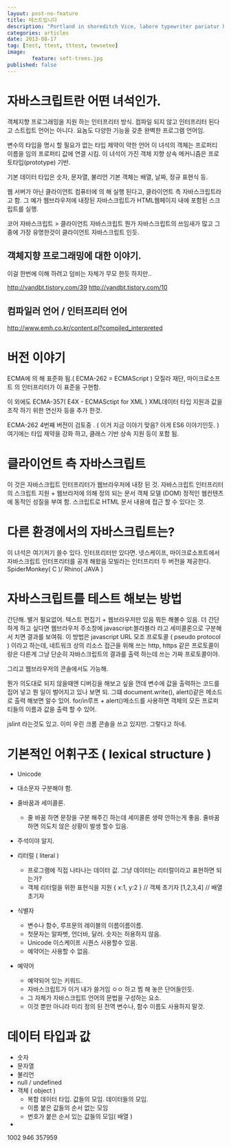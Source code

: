 ```yaml
---
layout: post-no-feature
title: 테스트입니다
description: "Portland in shoreditch Vice, labore typewriter pariatur hoodie fap sartorial Austin. Pinterest literally occupy Schlitz forage."
categories: articles
date: 2013-08-17
tag: [test, ttest, tttest, tewsetee]
image:
        feature: soft-trees.jpg
published: false
---
```




# 자바스크립트란 어떤 녀석인가.

객체지향 프로그래밍을 지원 하는 인터프리터 방식.
  컴파일 되지 않고 인터프리터 된다고 스트립트 언어는 아니다.
  요놈도 다양한 기능을 갖춘 완벽한 프로그램 언어임.

변수의 타입을 명시 할 필요가 없는 타입 제약이 약한 언어
이 녀석의 객체는 프로퍼티 이름을 임의 프로퍼티 값에 연결 시킴.
이 녀석이 가진 객체 지향 상속 메커니즘은 프로토타입(prototype) 기반.

기본 데이터 타입은 숫자, 문자열, 불리언
기본 객체는 배열, 날짜, 정규 표현식 등.

웹 서버가 아닌 클라이언트 컴퓨터에 의 해 실행 된다고, 클라이언트 측 자바스크립트라고 함.
그 예가 웹브라우저에 내장된 자바스크립트가 HTML웹페이지 내에 포함된 스크립트를 실행.

코어 자바스크립트 > 클라이언트 자바스크립트
뭔가 자바스크립트의 쓰임새가 많고 그 중에 가장 유명한것이 클라이언트 자바스크립트 인듯.





## 객체지향 프로그래밍에 대한 이야기.
이걸 한번에 이해 하려고 덤비는 자체가 무모 한듯 하지만..

http://vandbt.tistory.com/39
http://vandbt.tistory.com/10

## 컴파일러 언어 / 인터프리터 언어
http://www.emh.co.kr/content.pl?compiled_interpreted





# 버전 이야기

ECMA에 의 해 표준화 됨.( ECMA-262 = ECMAScript )
모질라 재단, 마이크로소프트 의 인터프리터가 이 표준을 구현함.

이 외에도 ECMA-357( E4X - ECMASctipt for XML )
XML데이터 타입 지원과 값을 조작 하기 위한 연산자 등을 추가 한것.

ECMA-262 4번째 버전이 검토중 . ( 이거 지금 이야기 맞음? 이게 ES6 이야기인듯. )
여기에는 타입 제약을 강화 하고, 클래스 기반 상속 지원 등이 포함 됨.




# 클라이언트 측 자바스크립트
이 것은 자바스크립트 인터프리터가 웹브라우저에 내장 된 것.
자바스크립트 인터프리터의 스크립트 지원 + 웹브라저에 의해 정의 되는 문서 객체 모델 (DOM)
정적인 웹컨텐츠에 동적인 성질을 부여 함.
스크립트로 HTML 문서 내용에 접근 할 수 있다는 것.

# 다른 환경에서의 자바스크립트는?
이 녀석은 여기저기 쓸수 있다. 인터프리터만 있다면.
넷스케이프, 마이크로소프트에서 자바스크립트 인터프리터를 공개 해왔음
모빌라는 인터프리터 두 버전을 제공한다. SpiderMonkey( C )/ Rhino( JAVA )

# 자바스크립트를 테스트 해보는 방법
간단해. 별거 필요없어.
텍스트 편집기 + 웹브라우저만 있음 뭐든 해볼수 있음.
더 간단하게 하고 싶다면 웹브라우저 주소창에 javascript:블라블라 라고 세미콜론으로 구분해서 치면 결과를 보여줘.
이 방법은 javascript URL 모조 프로토콜 ( pseudo protocol ) 이라고 하는데,
네트워크 상의 리소스 접근을 위해 쓰는 http, https 같은 프로토콜이랑은 다른게
그냥 단순히 자바스크립트의 결과를 출력 하는데 쓰는 가짜 프로토콜이야.

그리고 웹브라우저의 콘솔에서도 가능해.

뭔가 의도대로 되지 않을때엔 디버깅을 해보고 싶을 껀데 변수에 값을 출력하는 코드를 집어 넣고 뭔 일이 벌어지고 있나 보면 되. 그떄 document.write(), alert()같은 메소드로 출력 해보면 알수 있어.
for/in루프 + alert()메소드를 사용하면 객체의 모든 프로퍼티들의 이름과 값을 출력 할 수 있어.

jslint 라는것도 있고.
이미 우린 크롬 콘솔을 쓰고 있지만. 그렇다고 하네.



# 기본적인 어휘구조 ( lexical structure )
- Unicode

- 대소문자 구분해야 함.

- 줄바꿈과 세미콜론.
  - 줄 바꿈 하면 문장을 구분 해주긴 하는데 세미콜론 생략 안하는게 좋음.
    줄바꿈 하면 의도치 않은 상황이 발생 할수 있음.

- 주석이야 알지.

- 리터럴 ( literal )
  - 프로그램에 직접 나타나는 데이터 값. 그냥 데이터는 리터럴이라고 표현하면 되는가?
  - 객체 리터럴을 위한 표현식을 지원
    { x:1, y:2 } // 객체 초기자
    [1,2,3,4] // 배열 초기자

- 식별자
  - 변수나 함수, 루프문의 레이블의 이름이름이름.
  - 첫문자는 알파벳, 언더바, 달러. 숫자는 허용하지 않음.
  - Unicode 이스케이프 시퀀스 사용할수 있음.
  - 예약어는 사용할 수 없음.

- 예약어
  - 예약되어 있는 키워드.
  - 자바스크립트가 이거 내가 쓸거임 ㅇㅇ 하고 찜 해 놓은 단어들인듯.
  - 그 자체가 자바스크립트 언어의 문법을 구성하는 요소.
  - 이것 뿐만 아니라 미리 정의 된 전역 변수나, 함수 이름도 사용하지 말것.



# 데이터 타입과 값

- 숫자
- 문자열
- 불리언
- null / undefined
- 객체 ( object )
  - 복합 데이터 타입. 값들의 모임. 데이터들의 모임.
  - 이름 붙은 값들의 순서 없는 모임
  - 번호가 붙은 순서 있는 값들의 모임( 배열 )
-



1002 946 357959




